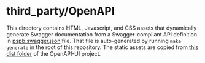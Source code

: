 # third_party/OpenAPI

This directory contains HTML, Javascript, and CSS assets that dynamically generate Swagger documentation from a Swagger-compliant API definition in [pspb.swagger.json](./pspb.swagger.json) file. That file is auto-generated by running `make generate` in the root of this repository. The static assets are copied from [this dist folder](https://github.com/swagger-api/swagger-ui/tree/master/dist) of the OpenAPI-UI project.
